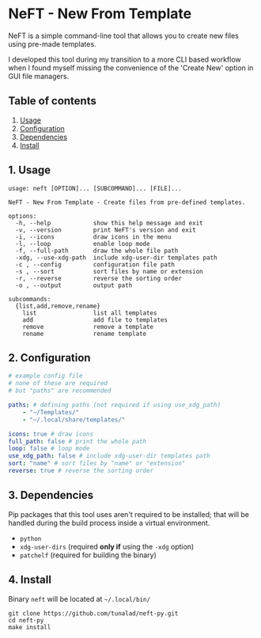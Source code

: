 # NeFT - New From Template

NeFT is a simple command-line tool that allows you to create new files using pre-made templates.

I developed this tool during my transition to a more CLI based workflow when I found myself missing the convenience of the 'Create New' option in GUI file managers.

## Table of contents

1. [Usage](#1-usage)
2. [Configuration](#2-configuration)
3. [Dependencies](#3-dependencies)
4. [Install](#4-install)

## 1. Usage

```
usage: neft [OPTION]... [SUBCOMMAND]... [FILE]...

NeFT - New From Template - Create files from pre-defined templates.

options:
  -h, --help            show this help message and exit
  -v, --version         print NeFT's version and exit
  -i, --icons           draw icons in the menu
  -l, --loop            enable loop mode
  -f, --full-path       draw the whole file path
  -xdg, --use-xdg-path  include xdg-user-dir templates path
  -c , --config         configuration file path
  -s , --sort           sort files by name or extension
  -r, --reverse         reverse the sorting order
  -o , --output         output path

subcommands:
  {list,add,remove,rename}
    list                list all templates
    add                 add file to templates
    remove              remove a template
    rename              rename template
```

## 2. Configuration

```yaml
# example config file
# none of these are required
# but "paths" are recommended

paths: # defining paths (not required if using use_xdg_path)
    - "~/Templates/"
    - "~/.local/share/templates/"

icons: true # draw icons
full_path: false # print the whole path
loop: false # loop mode
use_xdg_path: false # include xdg-user-dir templates path
sort: "name" # sort files by "name" or "extension"
reverse: true # reverse the sorting order
```

## 3. Dependencies

Pip packages that this tool uses aren't required to be installed; that will be handled during the build process inside a virtual environment.

-   `python`
-   `xdg-user-dirs` (required **only if** using the `-xdg` option)
-   `patchelf` (required for building the binary)

## 4. Install

Binary `neft` will be located at `~/.local/bin/`

```
git clone https://github.com/tunalad/neft-py.git
cd neft-py
make install
```
